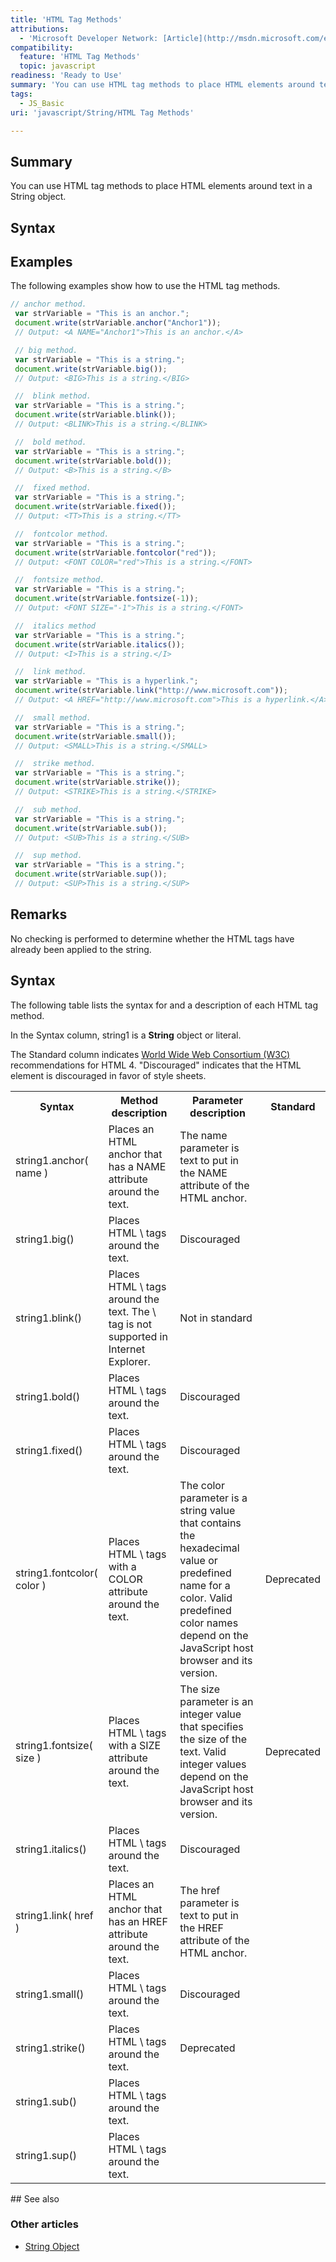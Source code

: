 ```yaml
---
title: 'HTML Tag Methods'
attributions:
  - 'Microsoft Developer Network: [Article](http://msdn.microsoft.com/en-us/library/ie/ff806183(v=vs.94).aspx)'
compatibility:
  feature: 'HTML Tag Methods'
  topic: javascript
readiness: 'Ready to Use'
summary: 'You can use HTML tag methods to place HTML elements around text in a String object.'
tags:
  - JS_Basic
uri: 'javascript/String/HTML Tag Methods'

---
```

## Summary

You can use HTML tag methods to place HTML elements around text in a String object.

## Syntax

## Examples

The following examples show how to use the HTML tag methods.

``` js
// anchor method.
 var strVariable = "This is an anchor.";
 document.write(strVariable.anchor("Anchor1"));
 // Output: <A NAME="Anchor1">This is an anchor.</A>

 // big method.
 var strVariable = "This is a string.";
 document.write(strVariable.big());
 // Output: <BIG>This is a string.</BIG>

 //  blink method.
 var strVariable = "This is a string.";
 document.write(strVariable.blink());
 // Output: <BLINK>This is a string.</BLINK>

 //  bold method.
 var strVariable = "This is a string.";
 document.write(strVariable.bold());
 // Output: <B>This is a string.</B>

 //  fixed method.
 var strVariable = "This is a string.";
 document.write(strVariable.fixed());
 // Output: <TT>This is a string.</TT>

 //  fontcolor method.
 var strVariable = "This is a string.";
 document.write(strVariable.fontcolor("red"));
 // Output: <FONT COLOR="red">This is a string.</FONT>

 //  fontsize method.
 var strVariable = "This is a string.";
 document.write(strVariable.fontsize(-1));
 // Output: <FONT SIZE="-1">This is a string.</FONT>

 //  italics method
 var strVariable = "This is a string.";
 document.write(strVariable.italics());
 // Output: <I>This is a string.</I>

 //  link method.
 var strVariable = "This is a hyperlink.";
 document.write(strVariable.link("http://www.microsoft.com"));
 // Output: <A HREF="http://www.microsoft.com">This is a hyperlink.</A>

 //  small method.
 var strVariable = "This is a string.";
 document.write(strVariable.small());
 // Output: <SMALL>This is a string.</SMALL>

 //  strike method.
 var strVariable = "This is a string.";
 document.write(strVariable.strike());
 // Output: <STRIKE>This is a string.</STRIKE>

 //  sub method.
 var strVariable = "This is a string.";
 document.write(strVariable.sub());
 // Output: <SUB>This is a string.</SUB>

 //  sup method.
 var strVariable = "This is a string.";
 document.write(strVariable.sup());
 // Output: <SUP>This is a string.</SUP>
```

## Remarks

No checking is performed to determine whether the HTML tags have already been applied to the string.

## Syntax

The following table lists the syntax for and a description of each HTML tag method.

In the Syntax column, string1 is a **String** object or literal.

The Standard column indicates [World Wide Web Consortium (W3C)](http://go.microsoft.com/fwlink/?LinkId=199553) recommendations for HTML 4. "Discouraged" indicates that the HTML element is discouraged in favor of style sheets.

<table class="wikitable">
<tr>
<th>
Syntax

</th>
<th>
Method description

</th>
<th>
Parameter description

</th>
<th>
Standard

</th>
</tr>
<tr>
<td>
string1.anchor( name )

</td>
<td>
Places an HTML anchor that has a NAME attribute around the text.

</td>
<td>
The name parameter is text to put in the NAME attribute of the HTML anchor.

</td>
</tr>
<tr>
<td>
string1.big()

</td>
<td>
Places HTML \<BIG\> tags around the text.

</td>
<td>
Discouraged

</td>
</tr>
<tr>
<td>
string1.blink()

</td>
<td>
Places HTML \<BLINK\> tags around the text. The \<BLINK\> tag is not supported in Internet Explorer.

</td>
<td>
Not in standard

</td>
</tr>
<tr>
<td>
string1.bold()

</td>
<td>
Places HTML \<B\> tags around the text.

</td>
<td>
Discouraged

</td>
</tr>
<tr>
<td>
string1.fixed()

</td>
<td>
Places HTML \<TT\> tags around the text.

</td>
<td>
Discouraged

</td>
</tr>
<tr>
<td>
string1.fontcolor( color )

</td>
<td>
Places HTML \<FONT\> tags with a COLOR attribute around the text.

</td>
<td>
The color parameter is a string value that contains the hexadecimal value or predefined name for a color. Valid predefined color names depend on the JavaScript host browser and its version.

</td>
<td>
Deprecated

</td>
</tr>
<tr>
<td>
string1.fontsize( size )

</td>
<td>
Places HTML \<FONT\> tags with a SIZE attribute around the text.

</td>
<td>
The size parameter is an integer value that specifies the size of the text. Valid integer values depend on the JavaScript host browser and its version.

</td>
<td>
Deprecated

</td>
</tr>
<tr>
<td>
string1.italics()

</td>
<td>
Places HTML \<I\> tags around the text.

</td>
<td>
Discouraged

</td>
</tr>
<tr>
<td>
string1.link( href )

</td>
<td>
Places an HTML anchor that has an HREF attribute around the text.

</td>
<td>
The href parameter is text to put in the HREF attribute of the HTML anchor.

</td>
</tr>
<tr>
<td>
string1.small()

</td>
<td>
Places HTML \<SMALL\> tags around the text.

</td>
<td>
Discouraged

</td>
</tr>
<tr>
<td>
string1.strike()

</td>
<td>
Places HTML \<STRIKE\> tags around the text.

</td>
<td>
Deprecated

</td>
</tr>
<tr>
<td>
string1.sub()

</td>
<td>
Places HTML \<SUB\> tags around the text.

</td>
</tr>
<tr>
<td>
string1.sup()

</td>
<td>
Places HTML \<SUP\> tags around the text.

</td>
</tr>
</table>
## See also

### Other articles

-   [String Object](/javascript/String)

